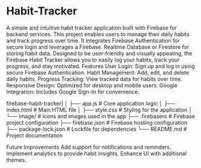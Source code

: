 # Habit-Tracker
A simple and intuitive habit tracker application built with Firebase for backend services.
This project enables users to manage their daily habits and track progress over time. It integrates Firebase Authentication for secure login and leverages a Firebase.
Realtime Database or Firestore for storing habit data.
Designed to be user-friendly and visually appealing, the Firebase Habit Tracker allows you to easily log your habits, track your progress, and stay motivated.
Features
User Login: Sign up and log in using secure Firebase Authentication.
Habit Management: Add, edit, and delete daily habits.
Progress Tracking: View tracked data for habits over time.
Responsive Design: Optimized for desktop and mobile users.
Google Integration: Includes Google Sign-In for convenience.

firebase-habit-tracker| 
│   ├── app.js           # Core application logic
│   ├── index.html       # Main HTML file
│   ├── style.css        # Styling for the application
│   └── image/           # Icons and images used in the app
├── .firebaserc          # Firebase project configuration
├── firebase.json        # Firebase hosting configuration
├── package-lock.json    # Lockfile for dependencies
└── README.md            # Project documentation


Future Improvements
Add support for notifications and reminders.
Implement analytics to provide habit insights.
Enhance UI with additional themes.
